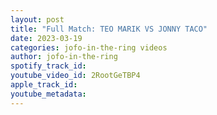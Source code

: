 ```yaml
---
layout: post
title: "Full Match: TEO MARIK VS JONNY TACO"
date: 2023-03-19
categories: jofo-in-the-ring videos
author: jofo-in-the-ring
spotify_track_id: 
youtube_video_id: 2RootGeTBP4
apple_track_id: 
youtube_metadata: 
---
```

